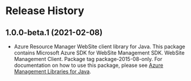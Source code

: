 # Release History

## 1.0.0-beta.1 (2021-02-08)

- Azure Resource Manager WebSite client library for Java. This package contains Microsoft Azure SDK for WebSite Management SDK. WebSite Management Client. Package tag package-2015-08-only. For documentation on how to use this package, please see [Azure Management Libraries for Java](https://aka.ms/azsdk/java/mgmt).
